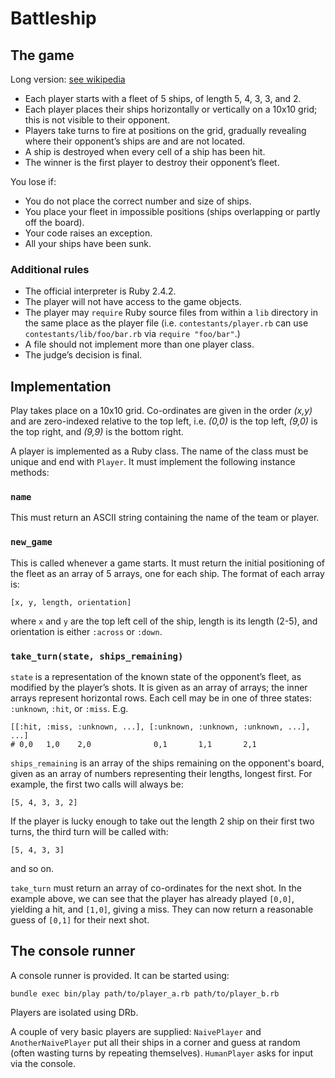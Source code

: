 Battleship
==========

The game
--------

Long version: [see wikipedia](https://secure.wikimedia.org/wikipedia/en/wiki/Battleship_game)

* Each player starts with a fleet of 5 ships, of length 5, 4, 3, 3, and 2.
* Each player places their ships horizontally or vertically on a 10x10 grid;
  this is not visible to their opponent.
* Players take turns to fire at positions on the grid, gradually revealing
  where their opponent’s ships are and are not located.
* A ship is destroyed when every cell of a ship has been hit.
* The winner is the first player to destroy their opponent’s fleet.

You lose if:

* You do not place the correct number and size of ships.
* You place your fleet in impossible positions (ships overlapping or partly off
  the board).
* Your code raises an exception.
* All your ships have been sunk.

### Additional rules

* The official interpreter is Ruby 2.4.2.
* The player will not have access to the game objects.
* The player may `require` Ruby source files from within a `lib` directory in
  the same place as the player file (i.e. `contestants/player.rb` can use
  `contestants/lib/foo/bar.rb` via `require "foo/bar"`.)
* A file should not implement more than one player class.
* The judge’s decision is final.

Implementation
--------------

Play takes place on a 10x10 grid. Co-ordinates are given in the order _(x,y)_
and are zero-indexed relative to the top left, i.e. _(0,0)_ is the top left,
_(9,0)_ is the top right, and _(9,9)_ is the bottom right.

A player is implemented as a Ruby class. The name of the class must be unique
and end with `Player`. It must implement the following instance methods:

### `name`

This must return an ASCII string containing the name of the team or player.

### `new_game`

This is called whenever a game starts. It must return the initial positioning
of the fleet as an array of 5 arrays, one for each ship. The format of each
array is:

    [x, y, length, orientation]

where `x` and `y` are the top left cell of the ship, length is its length
(2-5), and orientation is either `:across` or `:down`.

### `take_turn(state, ships_remaining)`

`state` is a representation of the known state of the opponent’s fleet, as
modified by the player’s shots. It is given as an array of arrays; the inner
arrays represent horizontal rows. Each cell may be in one of three states:
`:unknown`, `:hit`, or `:miss`. E.g.

    [[:hit, :miss, :unknown, ...], [:unknown, :unknown, :unknown, ...], ...]
    # 0,0   1,0    2,0              0,1       1,1       2,1

`ships_remaining` is an array of the ships remaining on the opponent's board,
given as an array of numbers representing their lengths, longest first.
For example, the first two calls will always be:

    [5, 4, 3, 3, 2]

If the player is lucky enough to take out the length 2 ship on their first two
turns, the third turn will be called with:

    [5, 4, 3, 3]

and so on.

`take_turn` must return an array of co-ordinates for the next shot. In the
example above, we can see that the player has already played `[0,0]`, yielding
a hit, and `[1,0]`, giving a miss. They can now return a reasonable guess of
`[0,1]` for their next shot.

The console runner
------------------

A console runner is provided. It can be started using:

    bundle exec bin/play path/to/player_a.rb path/to/player_b.rb

Players are isolated using DRb.

A couple of very basic players are supplied: `NaivePlayer` and
`AnotherNaivePlayer` put all their ships in a corner and guess at random (often
wasting turns by repeating themselves).  `HumanPlayer` asks for input via the
console.
